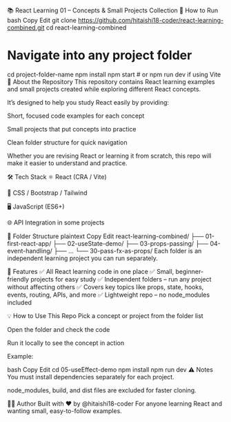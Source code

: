 📚 React Learning 01   – Concepts & Small Projects Collection
🚀 How to Run
bash
Copy
Edit
git clone https://github.com/hitaishi18-coder/react-learning-combined.git
cd react-learning-combined
# Navigate into any project folder
cd project-folder-name
npm install
npm start  # or npm run dev if using Vite
🧠 About the Repository
This repository contains React learning examples and small projects created while exploring different React concepts.

It’s designed to help you study React easily by providing:

Short, focused code examples for each concept

Small projects that put concepts into practice

Clean folder structure for quick navigation

Whether you are revising React or learning it from scratch, this repo will make it easier to understand and practice.

🛠 Tech Stack
⚛️ React (CRA / Vite)

🎨 CSS / Bootstrap / Tailwind

🖥 JavaScript (ES6+)

🌐 API Integration in some projects

📂 Folder Structure
plaintext
Copy
Edit
react-learning-combined/
├── 01-first-react-app/
├── 02-useState-demo/
├── 03-props-passing/
├── 04-event-handling/
├── ...
└── 30-pass-fx-as-props/
Each folder is an independent learning project you can run separately.

📸 Features
✅ All React learning code in one place
✅ Small, beginner-friendly projects for easy study
✅ Independent folders – run any project without affecting others
✅ Covers key topics like props, state, hooks, events, routing, APIs, and more
✅ Lightweight repo – no node_modules included

💡 How to Use This Repo
Pick a concept or project from the folder list

Open the folder and check the code

Run it locally to see the concept in action

Example:

bash
Copy
Edit
cd 05-useEffect-demo
npm install
npm run dev
⚠ Notes
You must install dependencies separately for each project.

node_modules, build, and dist files are excluded for faster cloning.

🧑‍💻 Author
Built with ❤️ by @hitaishi18-coder
For anyone learning React and wanting small, easy-to-follow examples.

